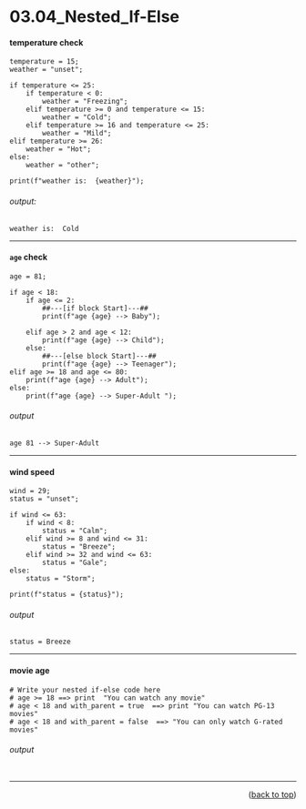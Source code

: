 <a name="topage"></a>

# 03.04_Nested_If-Else


#### temperature check

```
temperature = 15;
weather = "unset";

if temperature <= 25:
    if temperature < 0:
        weather = "Freezing";
    elif temperature >= 0 and temperature <= 15:
        weather = "Cold";
    elif temperature >= 16 and temperature <= 25:
        weather = "Mild";
elif temperature >= 26:
    weather = "Hot";
else:
    weather = "other";
  
print(f"weather is:  {weather}");
```

###### output: 

```
weather is:  Cold
```

----

#### `age` check

```
age = 81;

if age < 18:
    if age <= 2:
        ##---[if block Start]---##
        print(f"age {age} --> Baby");

    elif age > 2 and age < 12:
        print(f"age {age} --> Child");
    else:
        ##---[else block Start]---##
        print(f"age {age} --> Teenager");
elif age >= 18 and age <= 80:
    print(f"age {age} --> Adult");
else:
    print(f"age {age} --> Super-Adult ");
```

###### output
```
age 81 --> Super-Adult
```

----

#### wind speed

```
wind = 29;
status = "unset";

if wind <= 63:
    if wind < 8:
        status = "Calm";
    elif wind >= 8 and wind <= 31:
        status = "Breeze";
    elif wind >= 32 and wind <= 63:
        status = "Gale";
else:
    status = "Storm";

print(f"status = {status}");
```

###### output
```
status = Breeze
```


----

#### movie age

```
# Write your nested if-else code here
# age >= 18 ==> print  "You can watch any movie"
# age < 18 and with_parent = true  ==> print "You can watch PG-13 movies"
# age < 18 and with_parent = false  ==> "You can only watch G-rated movies"
```

###### output
```
```


----

<p align="right">(<a href="#topage">back to top</a>)</p>
<br/>

